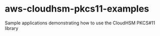 # aws-cloudhsm-pkcs11-examples
Sample applications demonstrating how to use the CloudHSM PKCS#11 library
